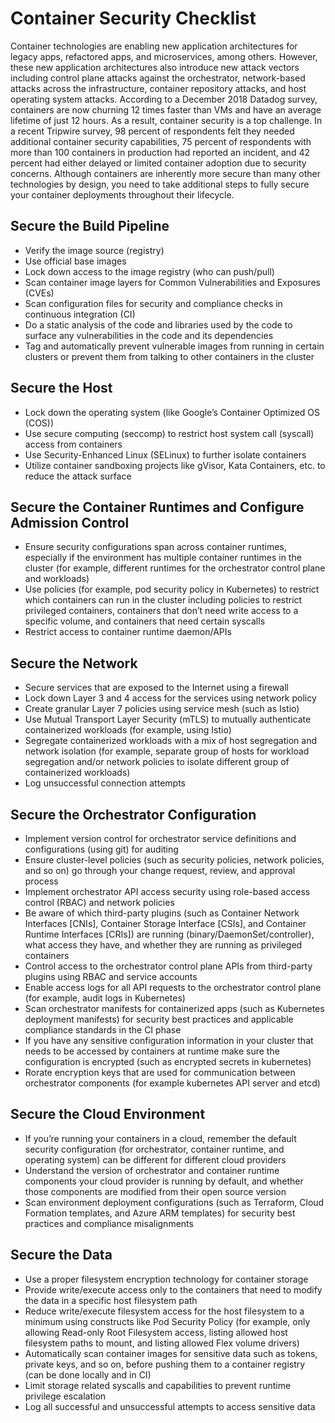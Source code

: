 # Container Security Checklist

Container technologies are enabling new application architectures for legacy apps, refactored apps, and microservices, among others. However, these new application architectures also introduce new attack vectors including control plane attacks against the orchestrator, network-based attacks across the infrastructure, container repository attacks, and host operating system attacks. According to a December 2018 Datadog survey, containers are now churning 12 times faster than VMs and have an average lifetime of just 12 hours. As a result, container security is a top challenge. In a recent Tripwire survey, 98 percent of respondents felt they needed additional container security capabilities, 75 percent of respondents with more than 100 containers in production had reported an incident, and 42 percent had either delayed or limited container adoption due to security concerns. Although containers are inherently more secure than many other technologies by design, you need to take additional steps to fully secure your container deployments throughout their lifecycle. 

## Secure the Build Pipeline

- Verify the image source (registry)
- Use official base images 
- Lock down access to the image registry (who can push/pull) 
- Scan container image layers for Common Vulnerabilities and Exposures (CVEs) 
- Scan configuration files for security and compliance checks in continuous integration (CI)
- Do a static analysis of the code and libraries used by the code to surface any vulnerabilities in the code and its dependencies
- Tag and automatically prevent vulnerable images from running in certain clusters or prevent them from talking to other containers in the cluster 


## Secure the Host
- Lock down the operating system (like Google’s Container Optimized OS (COS)) 
- Use secure computing (seccomp) to restrict host system call (syscall) access from containers
- Use Security-Enhanced Linux (SELinux) to further isolate containers 
- Utilize container sandboxing projects like gVisor, Kata Containers, etc. to reduce the attack surface


## Secure the Container Runtimes and Configure Admission Control

- Ensure security configurations span across container runtimes, especially if the environment has multiple container runtimes in the cluster (for example, different runtimes for the orchestrator control plane and workloads)
- Use policies (for example, pod security policy in Kubernetes) to restrict which containers can run in the cluster including policies to restrict privileged containers, containers that don’t need write access to a specific volume, and containers that need certain syscalls
- Restrict access to container runtime daemon/APIs


## Secure the Network 

- Secure services that are exposed to the Internet using a firewall 
- Lock down Layer 3 and 4 access for the services using network policy
- Create granular Layer 7 policies using service mesh (such as Istio)
- Use Mutual Transport Layer Security (mTLS) to mutually authenticate containerized workloads (for example, using Istio)
- Segregate containerized workloads with a mix of host segregation and network isolation (for example, separate group of hosts for workload segregation and/or network policies to isolate different group of containerized workloads) 
- Log unsuccessful connection attempts

## Secure the Orchestrator Configuration

- Implement version control for orchestrator service definitions and configurations (using git) for auditing
- Ensure cluster-level policies (such as security policies, network policies, and so on) go through your change request, review, and approval process
- Implement orchestrator API access security using role-based access control (RBAC) and network policies
- Be aware of which third-party plugins (such as Container Network Interfaces [CNIs], Container Storage Interface [CSIs], and Container Runtime Interfaces [CRIs]) are running (binary/DaemonSet/controller), what access they have, and whether they are running as privileged containers
- Control access to the orchestrator control plane APIs from third-party plugins using RBAC and service accounts
- Enable access logs for all API requests to the orchestrator control plane (for example, audit logs in Kubernetes)  
- Scan orchestrator manifests for containerized apps (such as Kubernetes deployment manifests) for security best practices and applicable compliance standards in the CI phase 
- If you have any sensitive configuration information in your cluster that needs to be accessed by containers at runtime make sure the configuration is encrypted (such as encrypted secrets in kubernetes)
- Rorate encryption keys that are used for communication between orchestrator components (for example kubernetes API server and etcd)


## Secure the Cloud Environment

- If you’re running your containers in a cloud, remember the default security configuration (for orchestrator, container runtime, and operating system) can be different for different cloud providers 
- Understand the version of orchestrator and container runtime components your cloud provider is running by default, and whether those components are modified from their open source version
- Scan environment deployment configurations (such as Terraform, Cloud Formation templates, and Azure ARM templates) for security best practices and compliance misalignments 


## Secure the Data

- Use a proper filesystem encryption technology for container storage
- Provide write/execute access only to the containers that need to modify the data in a specific host filesystem path
- Reduce write/execute filesystem access for the host filesystem to a minimum using constructs like Pod Security Policy (for example, only allowing Read-only Root Filesystem access, listing allowed host filesystem paths to mount, and listing allowed Flex volume drivers) 
- Automatically scan container images for sensitive data such as tokens, private keys, and so on, before pushing them to a container registry (can be done locally and in CI) 
- Limit storage related syscalls and capabilities to prevent runtime privilege escalation 
- Log all successful and unsuccessful attempts to access sensitive data  
